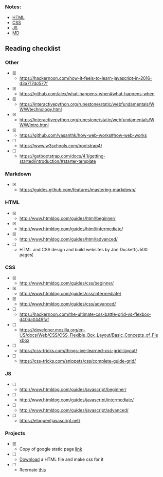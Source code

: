 ### Notes:

-	[HTML](https://github.com/kelj0/Web-Dev/blob/master/notesHTML.md)
-	[CSS](https://github.com/kelj0/Web-Dev/blob/master/notesCSS.md)
-	[JS](https://github.com/kelj0/Web-Dev/blob/master/notesJS.md)
-	[MD](https://github.com/kelj0/Web-Dev/blob/master/notesMD.md)


## Reading checklist

### Other
- [x] - https://hackernoon.com/how-it-feels-to-learn-javascript-in-2016-d3a717dd577f
- [x] - https://github.com/alex/what-happens-when#what-happens-when
- [x] - https://interactivepython.org/runestone/static/webfundamentals/WWW/technology.html
- [x] - https://interactivepython.org/runestone/static/webfundamentals/WWW/intro.html
- [x] - https://github.com/vasanthk/how-web-works#how-web-works
- [ ] - https://www.w3schools.com/bootstrap4/
- [ ] - https://getbootstrap.com/docs/4.1/getting-started/introduction/#starter-template


### Markdown

- [x] - https://guides.github.com/features/mastering-markdown/

### HTML
- [x] - http://www.htmldog.com/guides/html/beginner/
- [x] - http://www.htmldog.com/guides/html/intermediate/
- [x] - http://www.htmldog.com/guides/html/advanced/
- [ ] - HTML and CSS design and build websites by Jon Duckett(~500 pages)


### CSS
- [x] - http://www.htmldog.com/guides/css/beginner/
- [x] - http://www.htmldog.com/guides/css/intermediate/
- [x] - http://www.htmldog.com/guides/css/advanced/
- [ ] - https://hackernoon.com/the-ultimate-css-battle-grid-vs-flexbox-d40da0449faf
- [ ] - https://developer.mozilla.org/en-US/docs/Web/CSS/CSS_Flexible_Box_Layout/Basic_Concepts_of_Flexbox
- [ ] - https://css-tricks.com/things-ive-learned-css-grid-layout/
- [ ] - https://css-tricks.com/snippets/css/complete-guide-grid/

### JS
- [ ] - http://www.htmldog.com/guides/javascript/beginner/
- [ ] - http://www.htmldog.com/guides/javascript/intermediate/
- [ ] - http://www.htmldog.com/guides/javascript/advanced/
- [ ] - https://eloquentjavascript.net/

### Projects
- [x] - Copy of google static page [link](https://github.com/kelj0/Web-Dev/blob/master/Small_Projects/googleCopy)
- [ ] - [Download](http://www.csszengarden.com/) a HTML file and make css for it 
- [ ] - Recreate [this](http://jthemes.org/demo-admin/minton/)

